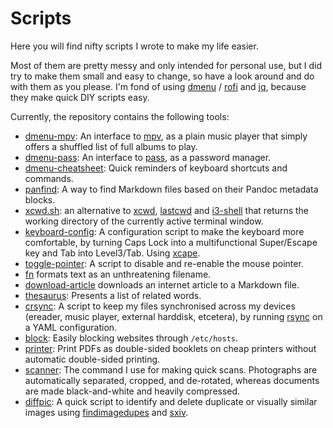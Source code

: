 Scripts
===============================================================================

Here you will find nifty scripts I wrote to make my life easier. 

Most of them are pretty messy and only intended for personal use, but I did 
try to make them small and easy to change, so have a look around and do with 
them as you please. I'm fond of using 
[dmenu](http://tools.suckless.org/dmenu/) / 
[rofi](https://github.com/DaveDavenport/rofi) and 
[jq](https://stedolan.github.io/jq/), because they make quick DIY scripts 
easy.

Currently, the repository contains the following tools:

- [dmenu-mpv](dmenu-mpv): An interface to [mpv](https://mpv.io/), as a plain 
  music player that simply offers a shuffled list of full albums to play.
- [dmenu-pass](dmenu-pass): An interface to 
  [pass](http://www.zx2c4.com/projects/password-store/), as a password 
  manager.
- [dmenu-cheatsheet](dmenu-cheatsheet): Quick reminders of keyboard shortcuts 
  and commands.
- [panfind](panfind): A way to find Markdown files based on their Pandoc 
  metadata blocks.
- [xcwd.sh](xcwd.sh): an alternative to 
  [xcwd](https://github.com/schischi/xcwd), 
  [lastcwd](https://github.com/wknapik/lastcwd) and
  [i3-shell](https://gist.github.com/viking/5851049#file-i3-shell-sh) that 
  returns the working directory of the currently active terminal window.
- [keyboard-config](keyboard-config): A configuration script to make the 
  keyboard more comfortable, by turning Caps Lock into a multifunctional 
  Super/Escape key and Tab into Level3/Tab. Using 
  [xcape](https://github.com/alols/xcape). 
- [toggle-pointer](toggle-pointer): A script to disable and re-enable the 
  mouse pointer.
- [fn](fn) formats text as an unthreatening filename.
- [download-article](download-article) downloads an internet article to a 
  Markdown file.
- [thesaurus](thesaurus): Presents a list of related words.
- [crsync](crsync): A script to keep my files synchronised across my devices 
  (ereader, music player, external harddisk, etcetera), by running 
  [rsync](https://rsync.samba.org/) on a YAML configuration.
- [block](block): Easily blocking websites through `/etc/hosts`.
- [printer](printer): Print PDFs as double-sided booklets on cheap printers 
  without automatic double-sided printing.
- [scanner](scanner): The command I use for making quick scans. Photographs 
  are automatically separated, cropped, and de-rotated, whereas documents are 
  made black-and-white and heavily compressed.
- [diffpic](diffpic): A quick script to identify and delete duplicate or 
  visually similar images using 
  [findimagedupes](http://www.jhnc.org/findimagedupes/) and 
  [sxiv](https://github.com/muennich/sxiv).
